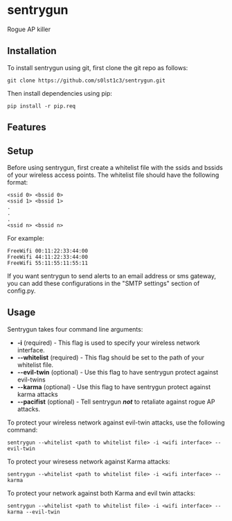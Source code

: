 # sentrygun

Rogue AP killer

## Installation

To install sentrygun using git, first clone the git repo as follows:

	git clone https://github.com/s0lst1c3/sentrygun.git

Then install dependencies using pip:

	pip install -r pip.req

## Features

## Setup

Before using sentrygun, first create a whitelist file with the ssids and bssids of your
wireless access points. The whitelist file should have the following format:

	<ssid 0> <bssid 0>
	<ssid 1> <bssid 1>
	.
	.
	.
	<ssid n> <bssid n>

For example:

	FreeWifi 00:11:22:33:44:00
	FreeWifi 44:11:22:33:44:00
	FreeWifi 55:11:55:11:55:11

If you want sentrygun to send alerts to an email address or sms gateway, you can
add these configurations in the "SMTP settings" section of config.py.

## Usage

Sentrygun takes four command line arguments:

- __-i__ (required) - This flag is used to specify your wireless network interface.
- __--whitelist__ (required) - This flag should be set to the path of your whitelist file.
- __--evil-twin__ (optional) - Use this flag to have sentrygun protect against evil-twins
- __--karma__ (optional) - Use this flag to have sentrygun protect against karma attacks
- __--pacifist__ (optional) - Tell sentrygun ___not___ to retaliate against rogue AP attacks.


To protect your wireless network against evil-twin attacks, use the following command:

	sentrygun --whitelist <path to whitelist file> -i <wifi interface> --evil-twin

To protect your wiresess network against Karma attacks:

	sentrygun --whitelist <path to whitelist file> -i <wifi interface> --karma

To protect your network against both Karma and evil twin attacks:

	sentrygun --whitelist <path to whitelist file> -i <wifi interface> --karma --evil-twin
